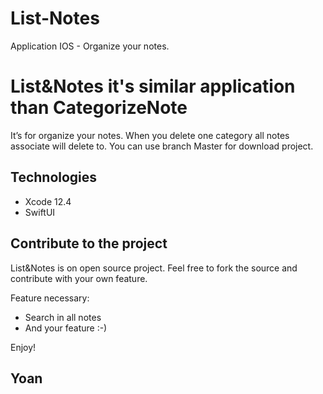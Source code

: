 # List-Notes
Application IOS - Organize your notes.

# List&Notes it's similar application than CategorizeNote 
It’s for organize your notes. When you delete one category all notes associate will delete to.
You can use branch Master for download project.

## Technologies
- Xcode 12.4
- SwiftUI

## Contribute to the project

List&Notes is on open source project. Feel free to fork the source and contribute with your own feature.

Feature necessary: 
- Search in all notes
- And your feature :-)

Enjoy!

## Yoan
